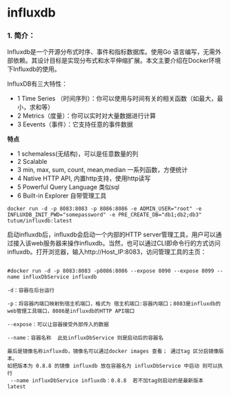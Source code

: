 # influxdb


### 1. 简介：

Influxdb是一个开源分布式时序、事件和指标数据库。使用Go 语言编写，无需外部依赖。其设计目标是实现分布式和水平伸缩扩展。本文主要介绍在Docker环境下Influxdb的使用。

InfluxDB有三大特性：

* 1 Time Series （时间序列）：你可以使用与时间有关的相关函数（如最大，最小，求和等）
* 2 Metrics（度量）：你可以实时对大量数据进行计算
* 3 Eevents（事件）：它支持任意的事件数据

**特点**

* 1 schemaless(无结构)，可以是任意数量的列
* 2 Scalable
* 3 min, max, sum, count, mean,median 一系列函数，方便统计
* 4 Native HTTP API, 内置http支持，使用http读写
* 5 Powerful Query Language 类似sql
* 6 Built-in Explorer 自带管理工具


```shell
docker run -d -p 8083:8083 -p 8086:8086 -e ADMIN_USER="root" -e INFLUXDB_INIT_PWD="somepassword" -e PRE_CREATE_DB="db1;db2;db3" tutum/influxdb:latest

```

启动influxdb后，influxdb会启动一个内部的HTTP server管理工具，用户可以通过接入该web服务器来操作influxdb。当然，也可以通过CLI即命令行的方式访问influxdb。打开浏览器，输入http://Host_IP:8083，访问管理工具的主页：


```

#docker run -d -p 8083:8083 -p8086:8086 --expose 8090 --expose 8099 --name influxDbService influxdb
 
-d：容器在后台运行
 
-p：将容器内端口映射到宿主机端口，格式为 宿主机端口:容器内端口；8083是influxdb的web管理工具端口，8086是influxdb的HTTP API端口
 
--expose：可以让容器接受外部传入的数据
 
--name：容器名称  此处influxDbService 则是启动后的容器名
 
最后是镜像名称influxdb，镜像名可以通过docker images 查看； 通过tag 区分启镜像版本。
如把版本为 0.8.8 的镜像 influxdb 放在容器名为 influxDbService 中启动 则可以执行
 --name influxDbService influxdb：0.8.8  若不加tag则启动的是最新版本 latest

```

